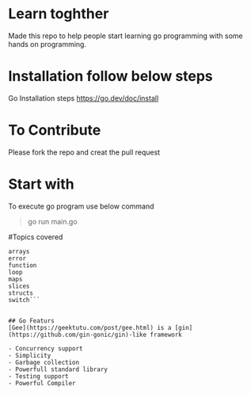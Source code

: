 # Learn toghther
Made this repo to help people start learning go programming with some hands on programming. 

# Installation follow below steps
Go Installation steps https://go.dev/doc/install


# To Contribute
Please fork the repo and creat the pull request 


# Start with 
To execute go program use below command 
>go run main.go


#Topics covered 

```
arrays
error
function
loop
maps
slices
structs
switch```


## Go Featurs
[Gee](https://geektutu.com/post/gee.html) is a [gin](https://github.com/gin-gonic/gin)-like framework

- Concurrency support
- Simplicity
- Garbage collection
- Powerfull standard library
- Testing support
- Powerful Compiler